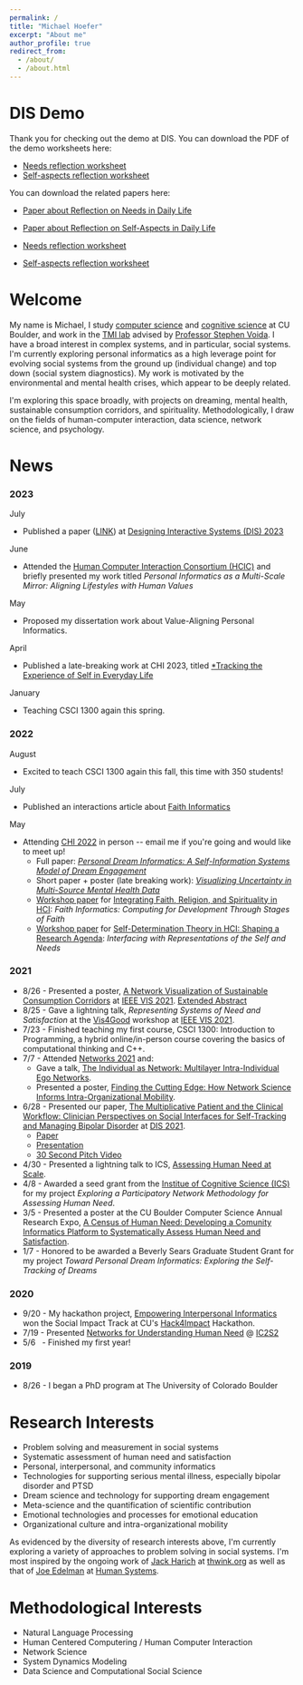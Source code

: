 ```yaml
---
permalink: /
title: "Michael Hoefer"
excerpt: "About me"
author_profile: true
redirect_from: 
  - /about/
  - /about.html
---
```


DIS Demo
======
Thank you for checking out the demo at DIS. You can download the PDF of the demo worksheets here:
- <a href="https://michaelhoefer.com/files/DISDEMO-needs.pdf" target="_blank">Needs reflection worksheet</a>
- <a href="https://michaelhoefer.com/files/DISDEMO-self.pdf" target="_blank">Self-aspects reflection worksheet</a>

You can download the related papers here:
- <a href="https://michaelhoefer.com/files/DIS2023.pdf" target="_blank">Paper about Reflection on Needs in Daily Life</a>
- <a href="https://michaelhoefer.com/files/CHI2023.pdf" target="_blank">Paper about Reflection on Self-Aspects in Daily Life</a>


- [Needs reflection worksheet](https://michaelhoefer.com/files/DISDEMO-needs.pdf)
- [Self-aspects reflection worksheet](https://michaelhoefer.com/files/DISDEMO-self.pdf)

Welcome
======
My name is Michael, I study [computer science](https://www.colorado.edu/cs/) and [cognitive science](https://www.colorado.edu/ics/) at CU Boulder, and work in the [TMI lab](https://tmilab.colorado.edu/) advised by [Professor Stephen Voida](https://stephen.voida.com/). I have a broad interest in complex systems, and in particular, social systems. I'm currently exploring personal informatics as a high leverage point for evolving social systems from the ground up (individual change) and top down (social system diagnostics). My work is motivated by the environmental and mental health crises, which appear to be deeply related.

I'm exploring this space broadly, with projects on dreaming, mental health, sustainable consumption corridors, and spirituality. Methodologically, I draw on the fields of human-computer interaction, data science, network science, and psychology.


News
======

### 2023

July
- Published a paper (<a href="https://michaelhoefer.com/files/DIS2023.pdf" target="_blank">LINK</a>) at [Designing Interactive Systems (DIS) 2023](https://dis.acm.org/2023/) 

June
- Attended the [Human Computer Interaction Consortium (HCIC)](https://hcic.org/) and briefly presented my work titled *Personal Informatics as a Multi-Scale Mirror: Aligning Lifestyles with Human Values*

May
- Proposed my dissertation work about Value-Aligning Personal Informatics.

April
- Published a late-breaking work at CHI 2023, titled [*Tracking the Experience of Self in Everyday Life](https://michaelhoefer.com/files/CHI2023.pdf)

January
- Teaching CSCI 1300 again this spring.

### 2022
August
- Excited to teach CSCI 1300 again this fall, this time with 350 students! 

July
- Published an interactions article about [Faith Informatics](https://interactions.acm.org/blog/view/faith-informatics-supporting-development-of-systems-of-meaning-making-with)

May
- Attending [CHI 2022](https://chi2022.acm.org/) in person -- email me if you're going and would like to meet up!
  - Full paper: [*Personal Dream Informatics: A Self-Information Systems Model of Dream Engagement*](https://dl.acm.org/doi/10.1145/3491102.3517669)
  - Short paper + poster (late breaking work): [*Visualizing Uncertainty in Multi-Source Mental Health Data*](https://dl.acm.org/doi/abs/10.1145/3491101.3519844)
  - [Workshop paper](https://drive.google.com/file/d/1p-KH_M24atdBF4340utqW3rOf4G_zem9/view?usp=sharing) for [Integrating Faith, Religion, and Spirituality in HCI](https://sites.google.com/view/faithchi): *Faith Informatics: Computing for Development Through Stages of Faith*
  - [Workshop paper](https://michaelhoefer.com/files/sdt_chi_2022_hoefer_voida.pdf) for [Self-Determination Theory in HCI: Shaping a Research Agenda](http://www.positivecomputing.org/p/chi2022.html): *Interfacing with Representations of the Self and Needs*



### 2021
- 8/26 - Presented a poster, [A Network Visualization of Sustainable Consumption Corridors](https://ieeevis.b-cdn.net/vis_2021/posters/v-vis-posters-1041.pdf) at [IEEE VIS 2021](http://ieeevis.org/year/2021/welcome). [Extended Abstract](https://ieeevis.b-cdn.net/vis_2021/posters/v-vis-posters-1041-summary.pdf)
- 8/25 - Gave a lightning talk, *Representing Systems of Need and Satisfaction*  at the [Vis4Good](https://vis4good.github.io/) workshop at [IEEE VIS 2021](http://ieeevis.org/year/2021/welcome).
- 7/23 - Finished teaching my first course, CSCI 1300: Introduction to Programming, a hybrid online/in-person course covering the basics of computational thinking and C++.
- 7/7 - Attended [Networks 2021](https://networks2021.net/) and:
    - Gave a talk, [The Individual as Network: Multilayer Intra-Individual Ego Networks](https://www.youtube.com/watch?v=ST3IXtL88OY).
    - Presented a poster, [Finding the Cutting Edge: How Network Science Informs Intra-Organizational Mobility](https://michaelhoefer.com/files/intra_org_mobility.pdf).
- 6/28 - Presented our paper, [The Multiplicative Patient and the Clinical Workflow: Clinician Perspectives on Social Interfaces for Self-Tracking and Managing Bipolar Disorder](https://dl.acm.org/doi/10.1145/3461778.3461995) at [DIS 2021](https://dis.acm.org/2021/).
    - [Paper](https://dl.acm.org/doi/10.1145/3461778.3461995)
    - [Presentation](https://www.youtube.com/watch?v=h32_94LAajQ)
    - [30 Second Pitch Video](https://www.youtube.com/watch?v=K6NyMQoAKf4)
- 4/30 - Presented a lightning talk to ICS, [Assessing Human Need at Scale](https://www.colorado.edu/ics/michael-hoefer-lightningtalk-2021).
- 4/8 - Awarded a seed grant from the [Institue of Cognitive Science (ICS)](https://www.colorado.edu/ics/) for my project *Exploring a Participatory Network Methodology for Assessing Human Need*.
- 3/5 - Presented a poster at the CU Boulder Computer Science Annual Research Expo, [A Census of Human Need: Developing a Comunity Informatics Platform to Systematically Assess Human Need and Satisfaction](https://michaelhoefer.com/files/census_for_needs.pdf).
- 1/7 - Honored to be awarded a Beverly Sears Graduate Student Grant for my project *Toward Personal Dream Informatics: Exploring the Self-Tracking of Dreams*


### 2020   
- 9/20 - My hackathon project, [Empowering Interpersonal Informatics](https://devpost.com/software/empowering-interpersonal-informatics) won the Social Impact Track at CU's [Hack4Impact](https://hack-for-impact-hackcu.devpost.com/) Hackathon.
- 7/19 - Presented [Networks for Understanding Human Need](https://www.notion.so/Networks-for-Understanding-Human-Need-73058f5a7f2c44b781f817ee8e061c24) @ [IC2S2](http://2020.ic2s2.org/6th-international-conference-computational-social-science)
- 5/6 &nbsp; - Finished my first year!

### 2019
- 8/26 - I began a PhD program at The University of Colorado Boulder


Research Interests
======
- Problem solving and measurement in social systems
- Systematic assessment of human need and satisfaction
- Personal, interpersonal, and community informatics
- Technologies for supporting serious mental illness, especially bipolar disorder and PTSD
- Dream science and technology for supporting dream engagement
- Meta-science and the quantification of scientific contribution
- Emotional technologies and processes for emotional education
- Organizational culture and intra-organizational mobility

As evidenced by the diversity of research interests above, I'm currently exploring a variety of approaches to problem solving in social systems. I'm most inspired by the ongoing work of [Jack Harich](https://thwink.org/sustain/work/bios/jack_harich/index.htm) at [thwink.org](https://thwink.org/) as well as that of [Joe Edelman](https://nxhx.org/) at [Human Systems](https://human-systems.org/). 


Methodological Interests
======
- Natural Language Processing
- Human Centered Computering / Human Computer Interaction
- Network Science
- System Dynamics Modeling
- Data Science and Computational Social Science